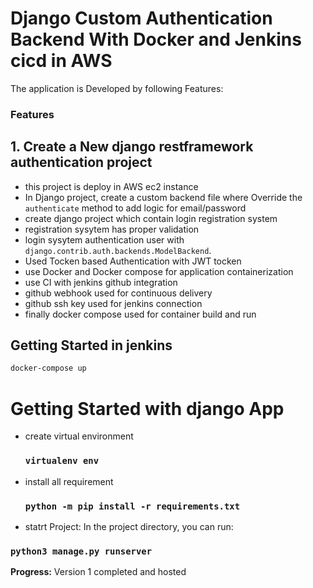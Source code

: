 # Django Custom Authentication Backend With Docker and Jenkins cicd in AWS
The application is Developed by following Features:

### Features
## 1. Create a New django restframework authentication project
   * this project is deploy in AWS ec2 instance
   * In Django project, create a custom backend file where Override the `authenticate` method to add logic for email/password 
  * create django project which contain login registration system
  * registration sysytem has proper validation
  * login sysytem authentication user with `django.contrib.auth.backends.ModelBackend`.
  * Used Tocken based Authentication with JWT tocken
  * use Docker and Docker compose for application containerization
  * use CI with jenkins  github integration
  * github webhook used for continuous delivery
  * github ssh key used for jenkins connection
  * finally docker compose used for container build and run
 

## Getting Started in jenkins

```bash
docker-compose up
```


# Getting Started with django App
* create virtual environment
  ### `virtualenv env`
* install all requirement
  ### `python -m pip install -r requirements.txt`
* statrt Project: In the project directory, you can run:
### `python3 manage.py runserver`

**Progress:**
Version 1 completed and hosted

 
